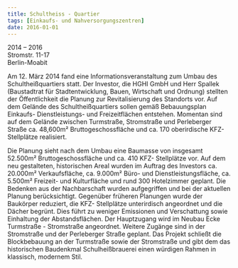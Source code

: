 ```yaml
---
title: Schultheiss - Quartier
tags: [Einkaufs- und Nahversorgungszentren]
date: 2016-01-01
---
```

2014 – 2016<br/>
Stromstr. 11-17<br/>
Berlin-Moabit

Am 12. März 2014 fand eine Informationsveranstaltung zum Umbau des Schultheißquartiers statt.
Der Investor, die HGHI GmbH und Herr Spallek (Baustadtrat für Stadtentwicklung, Bauen, Wirtschaft und Ordnung) stellten
der Öffentlichkeit die Planung zur Revitalisierung des Standorts vor.
Auf dem Gelände des Schultheißquartiers sollen gemäß Bebauungsplan Einkaufs- Dienstleistungs- und Freizeitflächen entstehen.
Momentan sind auf dem Gelände zwischen Turmstraße, Stromstraße und Perleberger Straße ca. 48,600m² Bruttogeschossfläche und
ca. 170 oberirdische KFZ- Stellplätze realisiert.

Die Planung sieht nach dem Umbau eine Baumasse von insgesamt 52.500m² Bruttogeschossfläche und ca. 410 KFZ- Stellplätze vor.
Auf dem neu gestalteten, historischen Areal wurden im Auftrag des Investors ca. 20.000m² Verkaufsfläche, ca. 9.000m² Büro-
und Dienstleistungsfläche, ca. 5.500m² Freizeit- und Kulturfläche und rund 300 Hotelzimmer geplant.
Die Bedenken aus der Nachbarschaft wurden aufgegriffen und bei der aktuellen Planung berücksichtigt. Gegenüber früheren 
Planungen wurde der Baukörper reduziert, die KFZ- Stellplätze unterirdisch angeordnet und die Dächer begrünt. Dies führt zu
weniger Emissionen und Verschattung sowie Einhaltung der Abstandsflächen.
Der Hauptzugang wird im Neubau Ecke Turmstraße - Stromstraße angeordnet. Weitere Zugänge sind in der Stromstraße und der
Perleberger Straße geplant.
Das Projekt schließt die Blockbebauung an der Turmstraße sowie der Stromstraße und gibt dem das historischen Baudenkmal
Schulheißbrauerei einen würdigen Rahmen in klassisch, modernem Stil.
